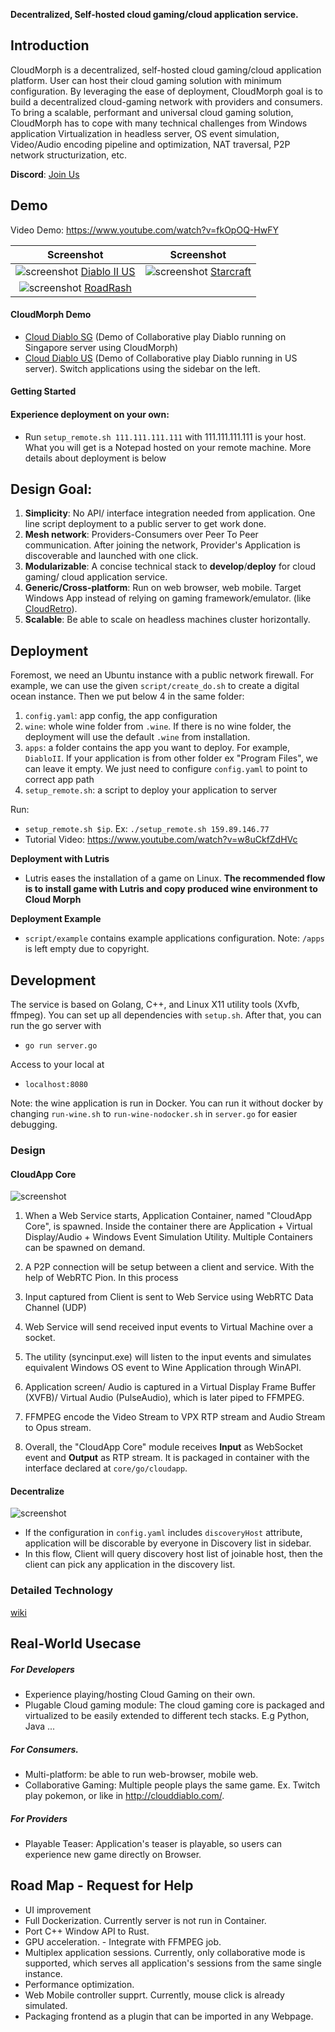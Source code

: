 
**Decentralized, Self-hosted cloud gaming/cloud application service.**

## Introduction

CloudMorph is a decentralized, self-hosted cloud gaming/cloud application platform. User can host their cloud gaming solution with minimum configuration. By leveraging the ease of deployment, CloudMorph goal is to build a decentralized cloud-gaming network with providers and consumers.  
To bring a scalable, performant and universal cloud gaming solution, CloudMorph has to cope with many technical challenges from Windows application Virtualization in headless server, OS event simulation, Video/Audio encoding pipeline and optimization, NAT traversal, P2P network structurization, etc.

**Discord**: [Join Us](https://discord.gg/ux2rDqwu2W)

## Demo

Video Demo: https://www.youtube.com/watch?v=fkOpOQ-HwFY

|                       Screenshot                       |                        Screenshot                         |
| :----------------------------------------------------: | :-------------------------------------------------------: |
| ![screenshot](docs/img/diablo.gif) [Diablo II US](http://us.clouddiablo.com/) | ![screenshot](docs/img/starcraft.gif) [Starcraft](http://cloudstarcraft.com/) |
| ![screenshot](docs/img/roadrash.gif) [RoadRash](https://www.youtube.com/watch?v=A2JcFaVlOO4) | |

#### CloudMorph Demo
- [Cloud Diablo SG](http://clouddiablo.com/) (Demo of Collaborative play Diablo running on Singapore server using CloudMorph)
- [Cloud Diablo US](http://us.clouddiablo.com/) (Demo of Collaborative play Diablo running in US server).
Switch applications using the sidebar on the left.

#### Getting Started
#### Experience deployment on your own:
- Run `setup_remote.sh 111.111.111.111` with 111.111.111.111 is your host. What you will get is a Notepad hosted on your remote machine. More details about deployment is below

## Design Goal:
1. **Simplicity**: No API/ interface integration needed from application. One line script deployment to a public server to get work done.
2. **Mesh network**: Providers-Consumers over Peer To Peer communication. After joining the network, Provider's Application is discoverable and launched with one click.
3. **Modularizable**: A concise technical stack to **develop**/**deploy** for cloud gaming/ cloud application service.
4. **Generic/Cross-platform**: Run on web browser, web mobile. Target Windows App instead of relying on gaming framework/emulator. (like [CloudRetro](https://github.com/giongto35/cloud-game)).
5. **Scalable**: Be able to scale on headless machines cluster horizontally.

## Deployment

Foremost, we need an Ubuntu instance with a public network firewall. For example, we can use the given `script/create_do.sh` to create a digital ocean instance.
Then we put below 4 in the same folder:
1. `config.yaml`: app config, the app configuration
3. `wine`: whole wine folder from `.wine`. If there is no wine folder, the deployment will use the default `.wine` from installation.
5. `apps`: a folder contains the app you want to deploy. For example, `DiabloII`. If your application is from other folder ex "Program Files", we can leave it empty. We just need to configure `config.yaml` to point to correct app path
6. `setup_remote.sh`: a script to deploy your application to server

Run:
- `setup_remote.sh $ip`. Ex: `./setup_remote.sh 159.89.146.77`  
- Tutorial Video: https://www.youtube.com/watch?v=w8uCkfZdHVc

**Deployment with Lutris**
- Lutris eases the installation of a game on Linux. **The recommended flow is to install game with Lutris and copy produced wine environment to Cloud Morph**

**Deployment Example**
- `script/example` contains example applications configuration. Note: `/apps` is left empty due to copyright.

## Development

The service is based on Golang, C++, and Linux X11 utility tools (Xvfb, ffmpeg).
You can set up all dependencies with `setup.sh`. After that, you can run the go server with

- `go run server.go`

Access to your local at

- `localhost:8080`

Note: the wine application is run in Docker. You can run it without docker by changing `run-wine.sh` to `run-wine-nodocker.sh` in `server.go` for easier debugging.

### Design

#### CloudApp Core
![screenshot](docs/img/CloudUniverse.png)

1. When a Web Service starts, Application Container, named "CloudApp Core", is spawned. Inside the container there are Application + Virtual Display/Audio + Windows Event Simulation Utility. Multiple Containers can be spawned on demand.
2. A P2P connection will be setup between a client and service. With the help of WebRTC Pion.
    In this process
2. Input captured from Client is sent to Web Service using WebRTC Data Channel (UDP)
3. Web Service will send received input events to Virtual Machine over a socket.
4. The utility (syncinput.exe) will listen to the input events and simulates equivalent Windows OS event to Wine Application through WinAPI.
5. Application screen/ Audio is captured in a Virtual Display Frame Buffer (XVFB)/ Virtual Audio (PulseAudio), which is later piped to FFMPEG.
6. FFMPEG encode the Video Stream to VPX RTP stream and Audio Stream to Opus stream.

7. Overall, the "CloudApp Core" module receives **Input** as WebSocket event and **Output** as RTP stream. It is packaged in container with the interface declared at `core/go/cloudapp`.

#### Decentralize
![screenshot](docs/img/Decentralize.png)

- If the configuration in `config.yaml` includes `discoveryHost` attribute, application will be discorable by everyone in Discovery list in sidebar.
- In this flow, Client will query discovery host list of joinable host, then the client can pick any application in the discovery list.

### Detailed Technology
[wiki](https://github.com/giongto35/cloud-morph/wiki)

## Real-World Usecase

##### For Developers
- Experience playing/hosting Cloud Gaming on their own.
- Plugable Cloud gaming module: The cloud gaming core is packaged and virtualized to be easily extended to different tech stacks. E.g Python, Java ...

##### For Consumers.
- Multi-platform: be able to run web-browser, mobile web.
- Collaborative Gaming: Multiple people plays the same game. Ex. Twitch play pokemon, or like in http://clouddiablo.com/.

##### For Providers
- Playable Teaser: Application's teaser is playable, so users can experience new game directly on Browser.

## Road Map - Request for Help

- UI improvement
- Full Dockerization. Currently server is not run in Container.
- Port C++ Window API to Rust.
- GPU acceleration. - Integrate with FFMPEG job. 
- Multiplex application sessions. Currently, only collaborative mode is supported, which serves all application's sessions from the same single instance.
- Performance optimization.
- Web Mobile controller supprt. Currently, mouse click is already simulated.
- Packaging frontend as a plugin that can be imported in any Webpage.
